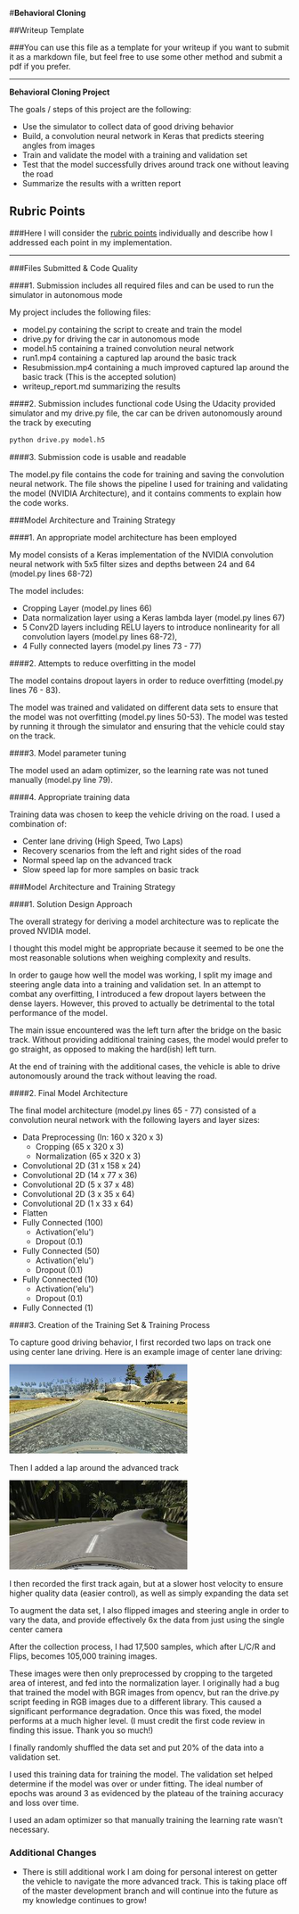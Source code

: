 #**Behavioral Cloning** 

##Writeup Template

###You can use this file as a template for your writeup if you want to submit it as a markdown file, but feel free to use some other method and submit a pdf if you prefer.

---

**Behavioral Cloning Project**

The goals / steps of this project are the following:
* Use the simulator to collect data of good driving behavior
* Build, a convolution neural network in Keras that predicts steering angles from images
* Train and validate the model with a training and validation set
* Test that the model successfully drives around track one without leaving the road
* Summarize the results with a written report


[//]: # (Image References)

[image1]: ./examples/Center_Basic.jpg "Basic Track - Center"
[image2]: ./examples/Center_Advanced.jpg "Advanced Track - Center"

## Rubric Points
###Here I will consider the [rubric points](https://review.udacity.com/#!/rubrics/432/view) individually and describe how I addressed each point in my implementation.  

---
###Files Submitted & Code Quality

####1. Submission includes all required files and can be used to run the simulator in autonomous mode

My project includes the following files:
* model.py containing the script to create and train the model
* drive.py for driving the car in autonomous mode
* model.h5 containing a trained convolution neural network 
* run1.mp4 containing a captured lap around the basic track
* Resubmission.mp4 containing a much improved captured lap around the basic track (This is the accepted solution)
* writeup_report.md summarizing the results

####2. Submission includes functional code
Using the Udacity provided simulator and my drive.py file, the car can be driven autonomously around the track by executing 
```sh
python drive.py model.h5
```

####3. Submission code is usable and readable

The model.py file contains the code for training and saving the convolution neural network. The file shows the pipeline I used for training and validating the model (NVIDIA Architecture), and it contains comments to explain how the code works.

###Model Architecture and Training Strategy

####1. An appropriate model architecture has been employed

My model consists of a Keras implementation of the NVIDIA convolution neural network with 5x5 filter sizes and depths between 24 and 64 (model.py lines 68-72) 

The model includes:
- Cropping Layer (model.py lines 66)
- Data normalization layer using a Keras lambda layer (model.py lines 67)
- 5 Conv2D layers including RELU layers to introduce nonlinearity for all convolution layers (model.py lines 68-72),
- 4 Fully connected layers (model.py lines 73 - 77) 

####2. Attempts to reduce overfitting in the model

The model contains dropout layers in order to reduce overfitting (model.py lines 76 - 83). 

The model was trained and validated on different data sets to ensure that the model was not overfitting (model.py lines 50-53). The model was tested by running it through the simulator and ensuring that the vehicle could stay on the track.

####3. Model parameter tuning

The model used an adam optimizer, so the learning rate was not tuned manually (model.py line 79).

####4. Appropriate training data

Training data was chosen to keep the vehicle driving on the road. I used a combination of:
 - Center lane driving (High Speed, Two Laps)
 - Recovery scenarios from the left and right sides of the road
 - Normal speed lap on the advanced track
 - Slow speed lap for more samples on basic track

###Model Architecture and Training Strategy

####1. Solution Design Approach

The overall strategy for deriving a model architecture was to replicate the proved NVIDIA model.

I thought this model might be appropriate because it seemed to be one the most reasonable solutions when weighing complexity and results.

In order to gauge how well the model was working, I split my image and steering angle data into a training and validation set. In an attempt to combat any overfitting, I introduced
a few dropout layers between the dense layers. However, this proved to actually be detrimental to the total performance of the model.

The main issue encountered was the left turn after the bridge on the basic track. Without providing additional training cases, the model would prefer to go straight, as opposed to 
making the hard(ish) left turn.

At the end of training with the additional cases, the vehicle is able to drive autonomously around the track without leaving the road.

####2. Final Model Architecture

The final model architecture (model.py lines 65 - 77) consisted of a convolution neural network with the following layers and layer sizes:

-  Data Preprocessing (In: 160 x 320 x 3)
    - Cropping      (65 x 320 x 3)
    - Normalization (65 x 320 x 3)
- Convolutional 2D (31 x 158 x 24)
- Convolutional 2D (14 x 77 x 36)
- Convolutional 2D (5 x 37 x 48)
- Convolutional 2D (3 x 35 x 64)
- Convolutional 2D (1 x 33 x 64)
- Flatten 
- Fully Connected (100)
    - Activation('elu')
    - Dropout (0.1)
- Fully Connected (50)
    - Activation('elu')
    - Dropout (0.1)
- Fully Connected (10)
    - Activation('elu')
    - Dropout (0.1)
- Fully Connected (1)

####3. Creation of the Training Set & Training Process

To capture good driving behavior, I first recorded two laps on track one using center lane driving. Here is an example image of center lane driving:

![alt text][image1]

Then I added a lap around the advanced track

![alt text][image2]

I then recorded the first track again, but at a slower host velocity to ensure higher quality data (easier control), as well as simply expanding the data set

To augment the data set, I also flipped images and steering angle in order to vary the data, and provide effectively 6x the data from just using the single center camera


After the collection process, I had 17,500 samples, which after L/C/R and Flips, becomes 105,000 training images. 

These images were then only preprocessed by cropping to the targeted area of interest, and fed into the normalization 
layer. I originally had a bug that trained the model with BGR images from opencv, but ran the drive.py script feeding
in RGB images due to a different library. This caused a significant performance degradation. Once this was fixed, 
the model performs at a much higher level. (I must credit the first code review in finding this issue. Thank you 
so much!)

I finally randomly shuffled the data set and put 20% of the data into a validation set. 

I used this training data for training the model. The validation set helped determine if the model was over or under fitting. The ideal number of epochs was around 3 as evidenced by the plateau of the training accuracy and loss over time.

I used an adam optimizer so that manually training the learning rate wasn't necessary.

### Additional Changes

- There is still additional work I am doing for personal interest on getter the vehicle to navigate the more advanced track. This is taking place off of the master development branch and will continue into the future as my knowledge continues to grow!
